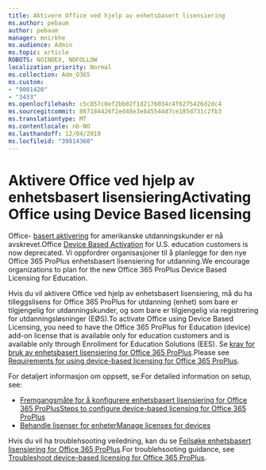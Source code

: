 ```yaml
---
title: Aktivere Office ved hjelp av enhetsbasert lisensiering
ms.author: pebaum
author: pebaum
manager: mnirkhe
ms.audience: Admin
ms.topic: article
ROBOTS: NOINDEX, NOFOLLOW
localization_priority: Normal
ms.collection: Adm_O365
ms.custom:
- "9001420"
- "3433"
ms.openlocfilehash: c5c857c0ef2bb02f1d2176034c4f6275426d2dc4
ms.sourcegitcommit: 867184426f2ed48e3e845544d7ce185d731c2fb3
ms.translationtype: MT
ms.contentlocale: nb-NO
ms.lasthandoff: 12/04/2019
ms.locfileid: "39814360"
---
```

# <a name="activating-office-using-device-based-licensing"></a><span data-ttu-id="e1a71-102">Aktivere Office ved hjelp av enhetsbasert lisensiering</span><span class="sxs-lookup"><span data-stu-id="e1a71-102">Activating Office using Device Based licensing</span></span>

<span data-ttu-id="e1a71-103">Office- [basert aktivering](https://aka.ms/officedba) for amerikanske utdanningskunder er nå avskrevet.</span><span class="sxs-lookup"><span data-stu-id="e1a71-103">Office [Device Based Activation](https://aka.ms/officedba) for U.S. education customers is now deprecated.</span></span> <span data-ttu-id="e1a71-104">Vi oppfordrer organisasjoner til å planlegge for den nye Office 365 ProPlus enhetsbasert lisensiering for utdanning.</span><span class="sxs-lookup"><span data-stu-id="e1a71-104">We encourage organizations to plan for the new Office 365 ProPlus Device Based Licensing for Education.</span></span>

<span data-ttu-id="e1a71-105">Hvis du vil aktivere Office ved hjelp av enhetsbasert lisensiering, må du ha tilleggslisens for Office 365 ProPlus for utdanning (enhet) som bare er tilgjengelig for utdanningskunder, og som bare er tilgjengelig via registrering for utdanningsløsninger (EØS).</span><span class="sxs-lookup"><span data-stu-id="e1a71-105">To activate Office using Device Based Licensing, you need to have the Office 365 ProPlus for Education (device) add-on license that is available only for education customers and is available only through Enrollment for Education Solutions (EES).</span></span> <span data-ttu-id="e1a71-106">Se [krav for bruk av enhetsbasert lisensiering for Office 365 ProPlus](https://docs.microsoft.com/deployoffice/device-based-licensing#requirements-for-using-device-based-licensing-for-office-365-proplus).</span><span class="sxs-lookup"><span data-stu-id="e1a71-106">Please see [Requirements for using device-based licensing for Office 365 ProPlus](https://docs.microsoft.com/deployoffice/device-based-licensing#requirements-for-using-device-based-licensing-for-office-365-proplus).</span></span>

<span data-ttu-id="e1a71-107">For detaljert informasjon om oppsett, se:</span><span class="sxs-lookup"><span data-stu-id="e1a71-107">For detailed information on setup, see:</span></span>
- [<span data-ttu-id="e1a71-108">Fremgangsmåte for å konfigurere enhetsbasert lisensiering for Office 365 ProPlus</span><span class="sxs-lookup"><span data-stu-id="e1a71-108">Steps to configure device-based licensing for Office 365 ProPlus</span></span>](https://docs.microsoft.com/deployoffice/device-based-licensing#steps-to-configure-device-based-licensing-for-office-365-proplus)
- [<span data-ttu-id="e1a71-109">Behandle lisenser for enheter</span><span class="sxs-lookup"><span data-stu-id="e1a71-109">Manage licenses for devices</span></span>](https://docs.microsoft.com/Office365/Admin/misc/manage-licenses-for-devices)

<span data-ttu-id="e1a71-110">Hvis du vil ha troublehsooting veiledning, kan du se [Feilsøke enhetsbasert lisensiering for Office 365 ProPlus](https://docs.microsoft.com/deployoffice/device-based-licensing#troubleshoot-device-based-licensing-for-office-365-proplus).</span><span class="sxs-lookup"><span data-stu-id="e1a71-110">For troublehsooting guidance, see [Troubleshoot device-based licensing for Office 365 ProPlus](https://docs.microsoft.com/deployoffice/device-based-licensing#troubleshoot-device-based-licensing-for-office-365-proplus).</span></span>